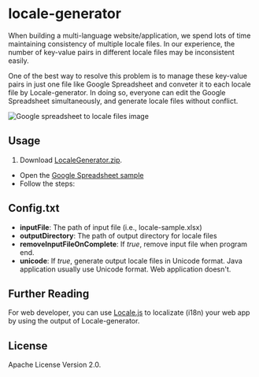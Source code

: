 locale-generator
================
When building a multi-language website/application, we spend lots of time maintaining consistency of multiple locale files. In our experience, the number of key-value pairs in different locale files may be inconsistent easily.

One of the best way to resolve this problem is to manage these key-value pairs in just one file like Google Spreadsheet and conveter it to each locale file by Locale-generator. In doing so, everyone can edit the Google Spreadsheet simultaneously, and generate locale files without conflict.

![Google spreadsheet to locale files image](http://cwtuan.github.io/locale-generator/google-doc-2-locales.jpg "Google spreadsheet to locale files")

## Usage 
1. Download [LocaleGenerator.zip](http://cwtuan.github.io/locale-generator/LocaleGenerator.zip).
* Open the <a href="http://goo.gl/9498aW" target="_blank">Google Spreadsheet sample</a> 
* Follow the steps:

## Config.txt
* **inputFile**: The path of input file (i.e., locale-sample.xlsx)
* **outputDirectory**: The path of output directory for locale files 
* **removeInputFileOnComplete**: If *true*, remove input file when program end.
* **unicode**: If *true*, generate output locale files in Unicode format. Java application usually use Unicode format. Web application doesn't.

## Further Reading
For web developer, you can use <a href="https://github.com/cwtuan/Locale.js" target="_blank">Locale.js</a> to localizate (i18n) your web app by using the output of Locale-generator.


## License
Apache License Version 2.0.



